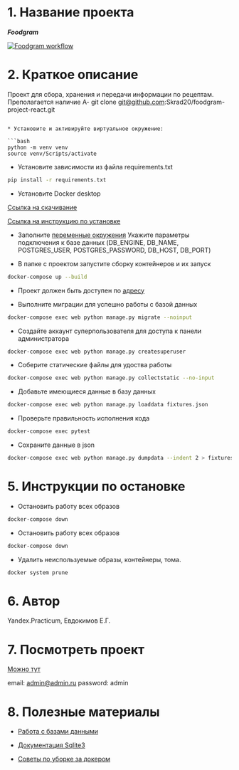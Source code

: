 # 1. Название проекта

__*Foodgram*__

[![Foodgram workflow](https://github.com/Skrad20/foodgram-project-react/actions/workflows/main.yaml/badge.svg)](https://github.com/Skrad20/foodgram-project-react/actions/workflows/main.yaml)

# 2. Краткое описание

Проект для сбора, хранения и передачи информации по рецептам.
Преполагается наличие A-
git clone git@github.com:Skrad20/foodgram-project-react.git
```

* Установите и активируйте виртуальное окружение:

```bash
python -m venv venv
source venv/Scripts/activate
```

* Установите зависимости из файла requirements.txt

```bash
pip install -r requirements.txt
```

* Установите Docker desktop

[Ссылка на скачивание](https://www.docker.com/products/docker-desktop)

[Ссылка на инструкцию по установке](https://docs.docker.com/desktop/windows/wsl/)

* Заполните [переменные окружения](/.env)
Укажите параметры подключения к базе данных (DB_ENGINE, DB_NAME, POSTGRES_USER, POSTGRES_PASSWORD, DB_HOST, DB_PORT)

* В папке с проектом запустите сборку контейнеров и их запуск

```bash
docker-compose up --build
```

* Проект должен быть доступен по [адресу](http://localhost/admin/login/?next=/admin/)

* Выполните миграции для успешно работы с базой данных

```bash
docker-compose exec web python manage.py migrate --noinput
```

* Создайте аккаунт суперпользователя для доступа к панели администратора

```bash
docker-compose exec web python manage.py createsuperuser
```

* Соберите статические файлы для удоства работы

```bash
docker-compose exec web python manage.py collectstatic --no-input 
```

* Добавьте имеющиеся данные в базу данных

```bash
docker-compose exec web python manage.py loaddata fixtures.json 
```

* Проверьте правильность исполнения кода

```bash
docker-compose exec pytest
```

* Сохраните данные в json

```bash
docker-compose exec web python manage.py dumpdata --indent 2 > fixtures.json
```

# 5. Инструкции по остановке

* Остановить работу всех образов

```bash
docker-compose down
```

* Остановить работу всех образов

```bash
docker-compose down
```

* Удалить неиспользуемые образы, контейнеры, тома.

```bash
docker system prune
```

# 6. Автор
Yandex.Practicum, Евдокимов Е.Г.

# 7. Посмотреть проект

[Можно тут](http://51.250.21.224/)

email: admin@admin.ru
password: admin

# 8. Полезные материалы

* [Работа с базами данными](https://the-bosha.ru/2016/06/29/django-delaem-damp-bazy-dannykh-i-vosstanavlivaem-iz-nego-s-dumpdata-i-loaddata/)

* [Документация Sqlite3](https://sqlite.com/matrix/cli.html)

* [Советы по уборке за докером](https://www.digitalocean.com/community/tutorials/how-to-remove-docker-images-containers-and-volumes-ru)
